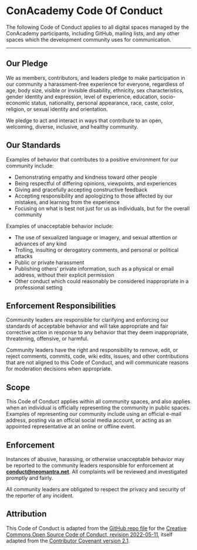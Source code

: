 # ConAcademy Code Of Conduct

The following Code of Conduct applies to all digital spaces managed by the ConAcademy participants, including GitHub, mailing lists, and any other spaces which the development community uses for communication.

---

## Our Pledge

We as members, contributors, and leaders pledge to make participation in our
community a harassment-free experience for everyone, regardless of age, body
size, visible or invisible disability, ethnicity, sex characteristics, gender
identity and expression, level of experience, education, socio-economic status,
nationality, personal appearance, race, caste, color, religion, or sexual
identity and orientation.

We pledge to act and interact in ways that contribute to an open, welcoming,
diverse, inclusive, and healthy community.

## Our Standards

Examples of behavior that contributes to a positive environment for our
community include:

* Demonstrating empathy and kindness toward other people
* Being respectful of differing opinions, viewpoints, and experiences
* Giving and gracefully accepting constructive feedback
* Accepting responsibility and apologizing to those affected by our mistakes,
  and learning from the experience
* Focusing on what is best not just for us as individuals, but for the overall
  community

Examples of unacceptable behavior include:

* The use of sexualized language or imagery, and sexual attention or advances of
  any kind
* Trolling, insulting or derogatory comments, and personal or political attacks
* Public or private harassment
* Publishing others' private information, such as a physical or email address,
  without their explicit permission
* Other conduct which could reasonably be considered inappropriate in a
  professional setting

## Enforcement Responsibilities

Community leaders are responsible for clarifying and enforcing our standards of
acceptable behavior and will take appropriate and fair corrective action in
response to any behavior that they deem inappropriate, threatening, offensive,
or harmful.

Community leaders have the right and responsibility to remove, edit, or reject
comments, commits, code, wiki edits, issues, and other contributions that are
not aligned to this Code of Conduct, and will communicate reasons for moderation
decisions when appropriate.

## Scope

This Code of Conduct applies within all community spaces, and also applies when
an individual is officially representing the community in public spaces.
Examples of representing our community include using an official e-mail address,
posting via an official social media account, or acting as an appointed
representative at an online or offline event.

## Enforcement

Instances of abusive, harassing, or otherwise unacceptable behavior may be
reported to the community leaders responsible for enforcement at
**[conduct@neomantra.net](mailto:conduct@neomantra.net)**.
All complaints will be reviewed and investigated promptly and fairly.

All community leaders are obligated to respect the privacy and security of the
reporter of any incident.


## Attribution

This Code of Conduct is adapted from the [GitHub repo file](https://github.com/creativecommons/creativecommons.github.io-source/blob/930cf77317f274e380f283bd0e3cd9698ff2a45c/content/community/code-of-conduct/contents.lr) for the [Creative Commons Open Source Code of Conduct, revision 2022-05-11](https://opensource.creativecommons.org/community/code-of-conduct/), itself adapted from the [Contributor Covenant version 2.1](https://www.contributor-covenant.org/version/2/1/code_of_conduct.html).
